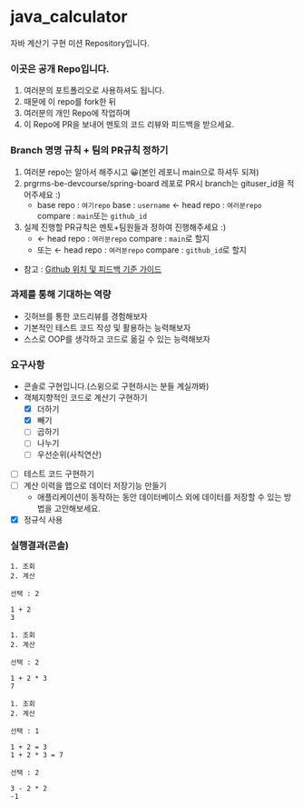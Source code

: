 # java_calculator
자바 계산기 구현 미션 Repository입니다.

### 이곳은 공개 Repo입니다.
1. 여러분의 포트폴리오로 사용하셔도 됩니다.
2. 때문에 이 repo를 fork한 뒤
3. 여러분의 개인 Repo에 작업하며 
4. 이 Repo에 PR을 보내어 멘토의 코드 리뷰와 피드백을 받으세요.

### Branch 명명 규칙 + 팀의 PR규칙 정하기
1. 여러분 repo는 알아서 해주시고 😀(본인 레포니 main으로 하셔두 되져)
2. prgrms-be-devcourse/spring-board 레포로 PR시 branch는 gituser_id을 적어주세요 :)  
    - base repo : `여기repo` base : `username` ← head repo : `여러분repo` compare : `main`또는 `github_id`
3. 실제 진행할 PR규칙은 멘토+팀원들과 정하여 진행해주세요 :) 
    - ← head repo : `여러분repo` compare : `main`로 할지
    - 또는 ← head repo : `여러분repo` compare : `github_id`로 할지
- 참고 : [Github 위치 및 피드백 기준 가이드](https://www.notion.so/backend-devcourse/Github-e1a0908a6bbf4aeaa5a62981499bb215)

### 과제를 통해 기대하는 역량

- 깃허브를 통한 코드리뷰를 경험해보자
- 기본적인 테스트 코드 작성 및 활용하는 능력해보자
- 스스로 OOP를 생각하고 코드로 옮길 수 있는 능력해보자

### 요구사항
- 콘솔로 구현입니다.(스윙으로 구현하시는 분들 계실까봐) 
- 객체지향적인 코드로 계산기 구현하기
    - [x]  더하기
    - [x]  빼기
    - [ ]  곱하기
    - [ ]  나누기
    - [ ]  우선순위(사칙연산)
- [ ]  테스트 코드 구현하기
- [ ]  계산 이력을 맵으로 데이터 저장기능 만들기
    - 애플리케이션이 동작하는 동안 데이터베이스 외에 데이터를 저장할 수 있는 방법을 고안해보세요.
- [X] 정규식 사용

### 실행결과(콘솔)
```
1. 조회
2. 계산

선택 : 2

1 + 2
3

1. 조회
2. 계산

선택 : 2

1 + 2 * 3
7

1. 조회
2. 계산

선택 : 1

1 + 2 = 3
1 + 2 * 3 = 7

선택 : 2

3 - 2 * 2
-1
```

